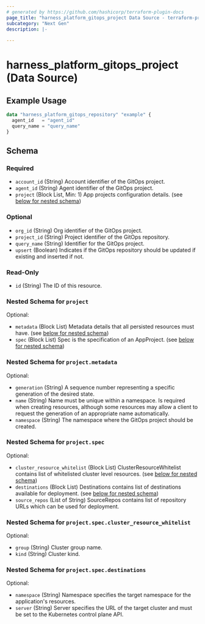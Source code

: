 ```yaml
---
# generated by https://github.com/hashicorp/terraform-plugin-docs
page_title: "harness_platform_gitops_project Data Source - terraform-provider-harness"
subcategory: "Next Gen"
description: |-
  
---
```


# harness_platform_gitops_project (Data Source)



## Example Usage

```terraform
data "harness_platform_gitops_repository" "example" {
  agent_id   = "agent_id"
  query_name = "query_name"
}
```

<!-- schema generated by tfplugindocs -->
## Schema

### Required

- `account_id` (String) Account identifier of the GitOps project.
- `agent_id` (String) Agent identifier of the GitOps project.
- `project` (Block List, Min: 1) App projects configuration details. (see [below for nested schema](#nestedblock--project))

### Optional

- `org_id` (String) Org identifier of the GitOps project.
- `project_id` (String) Project identifier of the GitOps repository.
- `query_name` (String) Identifier for the GitOps project.
- `upsert` (Boolean) Indicates if the GitOps repository should be updated if existing and inserted if not.

### Read-Only

- `id` (String) The ID of this resource.

<a id="nestedblock--project"></a>
### Nested Schema for `project`

Optional:

- `metadata` (Block List) Metadata details that all persisted resources must have. (see [below for nested schema](#nestedblock--project--metadata))
- `spec` (Block List) Spec is the specification of an AppProject. (see [below for nested schema](#nestedblock--project--spec))

<a id="nestedblock--project--metadata"></a>
### Nested Schema for `project.metadata`

Optional:

- `generation` (String) A sequence number representing a specific generation of the desired state.
- `name` (String) Name must be unique within a namespace. Is required when creating resources, although some resources may allow a client to request the generation of an appropriate name automatically.
- `namespace` (String) The namespace where the GitOps project should be created.


<a id="nestedblock--project--spec"></a>
### Nested Schema for `project.spec`

Optional:

- `cluster_resource_whitelist` (Block List) ClusterResourceWhitelist contains list of whitelisted cluster level resources. (see [below for nested schema](#nestedblock--project--spec--cluster_resource_whitelist))
- `destinations` (Block List) Destinations contains list of destinations available for deployment. (see [below for nested schema](#nestedblock--project--spec--destinations))
- `source_repos` (List of String) SourceRepos contains list of repository URLs which can be used for deployment.

<a id="nestedblock--project--spec--cluster_resource_whitelist"></a>
### Nested Schema for `project.spec.cluster_resource_whitelist`

Optional:

- `group` (String) Cluster group name.
- `kind` (String) Cluster kind.


<a id="nestedblock--project--spec--destinations"></a>
### Nested Schema for `project.spec.destinations`

Optional:

- `namespace` (String) Namespace specifies the target namespace for the application's resources.
- `server` (String) Server specifies the URL of the target cluster and must be set to the Kubernetes control plane API.
